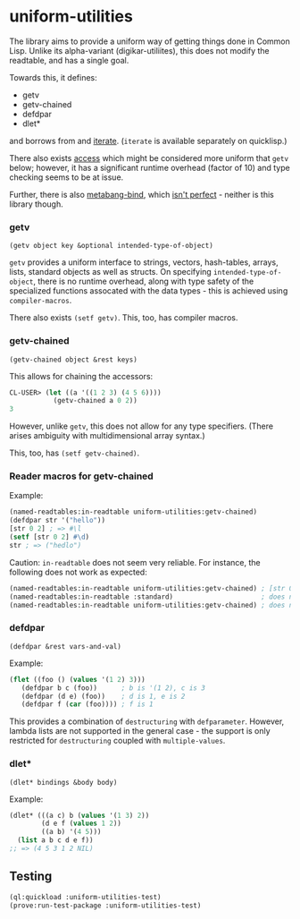 # uniform-utilities

The library aims to provide a uniform way of getting things done in Common Lisp. Unlike its alpha-variant (digikar-utiliites), this does not modify the readtable, and has a single goal.

Towards this, it defines:

- getv
- getv-chained
- defdpar
- dlet*

and borrows from  and [iterate](https://digikar99.github.io/cl-iterate-docs/). (`iterate` is available separately on quicklisp.)

There also exists [access](https://github.com/AccelerationNet/access) which might be considered more uniform that `getv` below; however, it has a significant runtime overhead (factor of 10) and type checking seems to be at issue.

Further, there is also [metabang-bind](https://common-lisp.net/project/metabang-bind/user-guide.html), which [isn't perfect](https://www.reddit.com/r/Common_Lisp/comments/cfxk03/unifying_all_bindings_metabangbindbind/) - neither is this library though.

### getv
`(getv object key &optional intended-type-of-object)`

`getv` provides a uniform interface to strings, vectors, hash-tables, arrays, lists, standard objects as well as structs. On specifying `intended-type-of-object`, there is no runtime overhead, along with type safety of the specialized functions assocated with the data types - this is achieved using `compiler-macros`.

There also exists `(setf getv)`. This, too, has compiler macros.

### getv-chained
`(getv-chained object &rest keys)`

This allows for chaining the accessors:

```lisp
CL-USER> (let ((a '((1 2 3) (4 5 6)))) 
           (getv-chained a 0 2))
3
```

However, unlike `getv`, this does not allow for any type specifiers. (There arises ambiguity with multidimensional array syntax.)

This, too, has `(setf getv-chained)`.

### Reader macros for getv-chained

Example:
```lisp
(named-readtables:in-readtable uniform-utilities:getv-chained)
(defdpar str '("hello"))
[str 0 2] ; => #\l
(setf [str 0 2] #\d)
str ; => ("hedlo")
```

Caution: `in-readtable` does not seem very reliable. For instance, the following does not work 
as expected:
```lisp
(named-readtables:in-readtable uniform-utilities:getv-chained) ; [str 0 2] works
(named-readtables:in-readtable :standard)                      ; does not work
(named-readtables:in-readtable uniform-utilities:getv-chained) ; does not work
```



### defdpar
`(defdpar &rest vars-and-val)`

Example:
```lisp
(flet ((foo () (values '(1 2) 3)))
   (defdpar b c (foo))      ; b is '(1 2), c is 3
   (defdpar (d e) (foo))    ; d is 1, e is 2
   (defdpar f (car (foo)))) ; f is 1
```

This provides a combination of `destructuring` with `defparameter`. However, lambda lists are not supported in the general case - the support is only restricted for `destructuring` coupled with `multiple-values`.

### dlet*
`(dlet* bindings &body body)`

Example:
```lisp
(dlet* (((a c) b (values '(1 3) 2))
        (d e f (values 1 2))
        ((a b) '(4 5))) 
  (list a b c d e f))
;; => (4 5 3 1 2 NIL)
```

## Testing

```lisp
(ql:quickload :uniform-utilities-test)
(prove:run-test-package :uniform-utilities-test)
```
